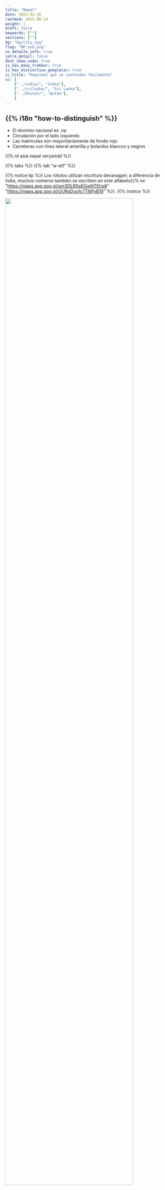 ```yaml
---
title: "Nepal"
date: 2023-02-26
lastmod: 2025-08-14
weight: 1
draft: false
keywords: [""]
sections: [""]
bg: "bg/city.jpg"
flag: "NP-sub.png"
no_detaile_info: true
jetro_detail: false
dont_show_usda: true
is_has_many_trekker: true
is_has_distinctive_googlecar: true
sc_title: "Regiones que se confunden fácilmente"
sc: [
    ["../india/", "India"],
    ["../srilanka/", "Sri Lanka"],
    ["../bhutan/", "Bután"],
    ]
---
```


<div class="main-desciption country-description">
    <h2 class="section-title">{{% i18n "how-to-distinguish" %}}</h2>
    <ul class="rule-list">
        <li>El dominio nacional es <span class="quiz">.np</span></li>
        <li>Circulación por el <span class="quiz">lado izquierdo</span></li>
        <li>Las matrículas son mayoritariamente de fondo <span class="quiz">rojo</span></li>
        <li>Carreteras con línea lateral amarilla y bolardos blancos y negros</li>
    </ul>
    {{% rd asia nepal verysmall %}}
</div>

{{% tabs %}}
{{% tab "w-etf" %}}

{{% notice tip %}}
Los rótulos utilizan escritura devanagari; a diferencia de India, muchos números también se escriben en este alfabeto{{% ex "https://maps.app.goo.gl/am3DLRSxEGwNTEhp8" "https://maps.app.goo.gl/UURgDuo1c7TMfyB19" %}}.
{{% /notice %}}

<div class="googlemap-if no-margin">
<img src="/rule/asia/nepal/kmc3.jpg" width="90%">
</div>


{{% notice tip %}}
Las matrículas suelen ser <span class="quiz">rojas</span>{{% ex "https://maps.app.goo.gl/NEFXXZt1gqLjxx4D7" "https://maps.app.goo.gl/MfyXFzhiugrGbHeM8" %}}.
{{% /notice %}}

<div class="googlemap-if no-margin">
<a data-flickr-embed="true" href="https://www.flickr.com/photos/24017857@N02/2282988412/in/photolist-DCfrfX-f2Y1CZ-258x1L9-8M8iGF-qjvSEo-238pCZp-4tJUVE-bDFkrE-snQrE5-2f62Jaf-2cJ3F8f-FvYbE-mNKCRX-F1A3Sb-b6Vgrt-NL3ShE-7R28yy-nNVwFq-cJPuMs-JYgRxJ-GwePEk-7Xi1nY-aGvjy4-SQWy8u-Qpn5Cy-21V9Q9t-22Vc1w4-dwGGRa-5NEcbL-hZbZK5-Dj8V9V-9eL2MV-qEKAKe-aEVPjn-5hRchH-qdqLco-8QJcrw-PmVdwb-dzMCq1-eX5LdU-b4YgwF-nNFmDv-4tJUVb-85JHLn-g1V7ok-21an3WU-aKrTar-aqNEo5-nNHzx4-o5TZji" title="nepal-207"><img src="https://live.staticflickr.com/3227/2282988412_ec82a600d5_z.jpg" width="583" height="389" alt="nepal-207"/></a><script async src="//embedr.flickr.com/assets/client-code.js" charset="utf-8"></script>
</div>

{{% lb 50 %}}
![](/rule/asia/nepal/Nepal_License_Plate_-_Private_Car_-_Light_Vehicle_-_Front_-_1983-2019.png)

CC0
{{% /lb %}}


{{% notice tip %}}
Abundan los pinos del Himalaya (Pinus roxburghii){{% ex "https://maps.app.goo.gl/JU4LEPppxb9WKs7v7" "https://maps.app.goo.gl/Shp7L9MKjMy5XgiJA" "https://maps.app.goo.gl/g2SWFAdp8YGjZfz6A" %}}{{% ref "https://www.inaturalist.org/observations?subview=map&taxon_id=135652" "Pinus roxburghii - iNaturalist" %}}.
{{% /notice %}}

<div class="googlemap-if no-margin">
<img src="/rule/asia/nepal/dalhousie3.jpg" width="80%">
</div>

{{% notice tip %}}
Los bolardos blancos y negros y el borde amarillo son característicos{{% ex "https://maps.app.goo.gl/JiwYkAt8PF9T9SZe9" "https://maps.app.goo.gl/B4DEekbhcLG8qqCx8" %}}.
{{% /notice %}}

<div class="googlemap-if no-margin">
<p><a href="https://commons.wikimedia.org/wiki/File:B.P._Koirala_Highway6.jpg#/media/File:B.P._Koirala_Highway6.jpg"><img src="https://upload.wikimedia.org/wikipedia/commons/6/68/B.P._Koirala_Highway6.jpg" alt="B.P. Koirala Highway6.jpg" width="90%"></a></p><p>Por <a href="//commons.wikimedia.org/wiki/User:Janak_Bhatta" title="User:Janak Bhatta">Janak Bhatta</a> - <span class="int-own-work" lang="en">Own work</span>, <a href="https://creativecommons.org/licenses/by-sa/4.0" title="Creative Commons Attribution-Share Alike 4.0">CC BY-SA 4.0</a>, <a href="https://commons.wikimedia.org/w/index.php?curid=58570500">Link</a></p>
</div>


{{% notice tip %}}
La herencia británica se aprecia en ciertas señales{{% ex "https://maps.app.goo.gl/EEKJKFs1MJXSmnKd7" %}}{{% ref "https://ja.wikipedia.org/wiki/%E3%82%B0%E3%83%AB%E3%82%AB%E6%88%A6%E4%BA%89" "Gurkha War" %}}. Al igual que en Reino Unido, se circula por la izquierda.
{{% /notice %}}

<div class="googlemap-if no-margin">
<a data-flickr-embed="true" href="https://www.flickr.com/photos/eriktorner/13256285354/in/photolist-mcpVN3-s4uXGm-2jz9MC2-a8qGbo-2gxxCUg-CZhtzD-Cy4gAc-PBdihg-PMmEkB-PyDhob-LQZu9H-CMdfRH-PBdjE6-BX66mz-VKyi4X-gy1x6i-xiMJAV-gy1bvo-HgJFPv-gy38eN-cYK2Lh-gy1fdm-yiw1j5-71KjPZ-cYK1km-JdpRy7-HWL1jh-2mSawwH-cYKRrU-q5vC5A-gxZPyS-gy46vK-gy3ceb-9TswQs-oEyNEE-cYKzb5-cYJYLq-cYK2qd-JdimVN-yg5bVp-y4hcTS-yizfLA-y4ei3s-gy3J1J-gy1XdX-gxZM8Q-gxZWuW-HGeifp-8nBjA5-24yVfef" title="Traffic signs, Kathmandu, Nepal."><img src="https://live.staticflickr.com/3739/13256285354_981d45fcba_c.jpg" width="90%" alt="Traffic signs, Kathmandu, Nepal."/></a><script async src="//embedr.flickr.com/assets/client-code.js" charset="utf-8"></script>
</div>


{{% /tab %}}
{{% tab "Topografía" %}}
{{% notice tip %}}
El Himalaya se alinea con la frontera norte, mientras que al sur se extienden llanuras fértiles.
{{% /notice %}}

<div class="googlemap-if unclickable">
<img src="/rule/asia/nepal/Chure_Range_Chure_Hills_Chure_Region_Nepal.jpg" width="90%">
</div>

{{% /tab %}}
{{% tab "Vegetación" %}}
{{% notice tip %}}
Las palmeras areca se concentran en las llanuras del extremo oriental. Las plantaciones de té también se ubican en el este.
{{% /notice %}}

<div class="googlemap-if unclickable">
<p><a href="https://commons.wikimedia.org/wiki/File:%E0%A4%85%E0%A4%A8%E0%A5%8D%E0%A4%A4%E0%A5%81_%E0%A4%A1%E0%A4%BE%E0%A4%A1%E0%A4%BE_antu_dada.jpg#/media/File:%E0%A4%85%E0%A4%A8%E0%A5%8D%E0%A4%A4%E0%A5%81_%E0%A4%A1%E0%A4%BE%E0%A4%A1%E0%A4%BE_antu_dada.jpg"><img src="https://upload.wikimedia.org/wikipedia/commons/a/a2/%E0%A4%85%E0%A4%A8%E0%A5%8D%E0%A4%A4%E0%A5%81_%E0%A4%A1%E0%A4%BE%E0%A4%A1%E0%A4%BE_antu_dada.jpg" alt="अन्तु डाडा antu dada.jpg" height="425" width="640"></a></p><p>Por <a href="//commons.wikimedia.org/wiki/User:Hari_gurung77" title="User:Hari gurung77">Hari gurung77</a> - <span class="int-own-work" lang="en">Own work</span>, <a href="https://creativecommons.org/licenses/by-sa/4.0" title="Creative Commons Attribution-Share Alike 4.0">CC BY-SA 4.0</a>, <a href="https://commons.wikimedia.org/w/index.php?curid=59062347">Link</a></p>
</div>

{{% notice tip %}}
El cultivo de café se concentra en el centro del país, aunque los mapas de Street View lo muestran de forma irregular{{% ref "https://library.sweetmarias.com/coffee-producing-countries/asia/nepal-coffee-overview/" "Nepal Coffee Overview" %}}{{% ref "https://blog.tirakita.com/2013/08/%E3%81%88%EF%BC%9F%E3%81%93%E3%81%93%E3%81%8C%E8%BE%B2%E5%9C%92%EF%BC%9F%E3%80%80%E3%81%9F%E3%81%A0%E3%81%AE%E5%B1%B1%E3%81%AE%E4%B8%AD%E3%81%A0%E3%81%91%E3%81%A9%EF%BC%9F-%E3%83%8D%E3%83%91.shtml" "¿Esta es la plantación? Viaje a una finca cafetera en Nepal" %}}.
{{% /notice %}}

<div class="googlemap-if unclickable">
<iframe src="https://www.google.com/maps/embed?pb=!4v1755233947015!6m8!1m7!1sts0hCFPjCjyGoZwAkZd1gg!2m2!1d28.29771073273221!2d83.8027761391603!3f196.02540687469144!4f-3.7132748368553052!5f0.4003161831622405" width="600" height="450" style="border:0;" allowfullscreen="" loading="lazy" referrerpolicy="no-referrer-when-downgrade"></iframe>
</div>

{{% /tab %}}
{{% /tabs %}}

<div class="main-desciption area-description">
    <h2 class="section-title">{{% i18n "narrow-down-the-city" %}}</h2>
    <ul class="rule-list">
        <li>Namche Bazaar (नाम्चे बजार) aparece en Street View como base de los trekkings al Himalaya{{% ex "https://maps.app.goo.gl/y76kixzaKfVDn1s17" "https://maps.app.goo.gl/vQeiU8gnXyiWr17S8" %}}{{% ref "https://en.wikipedia.org/wiki/Namche_Bazaar" "Namche Bazaar" %}}. Verás tiendas de equipamiento, banderas de oración y la altitud indicada en los carteles.</li>
    </ul>
</div>

{{% tabs %}}
{{% tab "नाम्चे बजार" %}}
{{% notice tip %}}
El pueblo sirve como centro logístico: abundan mochilas de alta montaña y banderas budistas{{% ex "https://maps.app.goo.gl/jBQhxBWyGswFMNWn6" "https://maps.app.goo.gl/hyfCfD6XSiY6GqNW9" %}}.
{{% /notice %}}

<div class="googlemap-if no-margin">
<img src="/rule/asia/nepal/1230px-A_night_view_of_Namche_Bazaar_in_Nepal,_photographed_on_the_route_to_the_Everest_Base_Camp_trek,_December_1,_2023.jpg" width="90%">
</div>

{{% /tab %}}
{{% /tabs %}}
